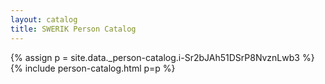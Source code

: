 ```yaml
---
layout: catalog
title: SWERIK Person Catalog
---
```

{% assign p = site.data._person-catalog.i-Sr2bJAh51DSrP8NvznLwb3 %}
{% include person-catalog.html p=p %}

